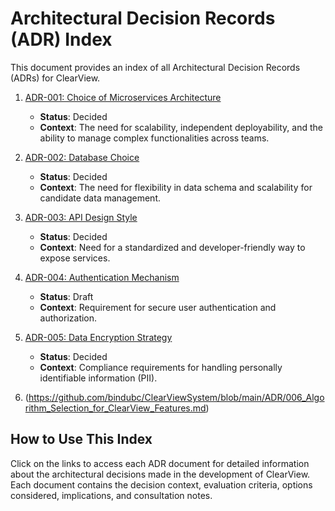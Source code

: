 



# Architectural Decision Records (ADR) Index

This document provides an index of all Architectural Decision Records (ADRs) for ClearView.


1. [ADR-001: Choice of Microservices Architecture](https://github.com/bindubc/ClearViewSystem/blob/main/ADR/ADR-001_Choice_of_Microservices%20Architecture.md)
   - **Status**: Decided
   - **Context**: The need for scalability, independent deployability, and the ability to manage complex functionalities across teams.

2. [ADR-002: Database Choice](https://github.com/bindubc/ClearViewSystem/blob/main/ADR/ADR-002_Database_Choice.md)
   - **Status**: Decided
   - **Context**: The need for flexibility in data schema and scalability for candidate data management.

3. [ADR-003: API Design Style]([./ADR-003_API_Design_Style.md](https://github.com/bindubc/ClearViewSystem/blob/main/ADR/ADR-003_API_Design_Style.md))
   - **Status**: Decided
   - **Context**: Need for a standardized and developer-friendly way to expose services.

4. [ADR-004: Authentication Mechanism]([./ADR-004_Authentication_Mechanism.md](https://github.com/bindubc/ClearViewSystem/blob/main/ADR/ADR-004_Authentication_Mechanism.md))
   - **Status**: Draft
   - **Context**: Requirement for secure user authentication and authorization.

5. [ADR-005: Data Encryption Strategy]([./ADR-005_Data_Encryption_Strategy.md](https://github.com/bindubc/ClearViewSystem/blob/main/ADR/ADR-005_Data_Encryption_Strategy.md))
   - **Status**: Decided
   - **Context**: Compliance requirements for handling personally identifiable information (PII).
6. (https://github.com/bindubc/ClearViewSystem/blob/main/ADR/006_Algorithm_Selection_for_ClearView_Features.md)

## How to Use This Index
Click on the links to access each ADR document for detailed information about the architectural decisions made in the development of ClearView. Each document contains the decision context, evaluation criteria, options considered, implications, and consultation notes.


